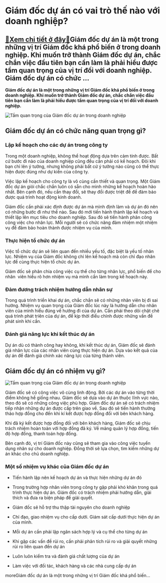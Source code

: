 Giám đốc dự án có vai trò thế nào với doanh nghiệp?
===================================================

[:gift:Xem chi tiết ở đây:gift:](https://hddtvn.com/giam-doc-du-an-co-vai-tro-the-nao-voi-doanh-nghiep/)Giám đốc dự án là một trong những vị trí Giám đốc khá phổ biến ở trong doanh nghiệp. Khi muốn trở thành Giám đốc dự án, chắc chắn việc đầu tiên bạn cần làm là phải hiểu được tầm quan trọng của vị trí đối với doanh nghiệp. Giám đốc dự án có chức …
------------------------------------------------------------------------------------------------------------------------------------------------------------------------------------------------------------------------------------------------------

**Giám đốc dự án là một trong những vị trí Giám đốc khá phổ biến ở trong doanh nghiệp. Khi muốn trở thành Giám đốc dự án, chắc chắn việc đầu tiên bạn cần làm là phải hiểu được tầm quan trọng của vị trí đối với doanh nghiệp.**


![Tầm quan trọng của Giám đốc dự án trong doanh nghiệp](https://hddtvn.com/wp-content/uploads/2021/01/lam-viec-hieu-qua-6.jpg)


Giám đốc dự án có chức năng quan trọng gì?
------------------------------------------


### Lập kế hoạch cho các dự án trong công ty


Trong một doanh nghiệp, không thể hoạt động dựa trên cảm tính được. Bất cứ bước đi nào của doanh nghiệp cũng đều cần phải có kế hoạch. Đôi khi bạn chỉ lên ý tưởng, nhưng không phải bất cứ ý tưởng nào cũng có thể thực hiện được đúng như dự kiến của công ty.


Việc lập kế hoạch cho công ty là vô cùng cần thiết và quan trọng. Một Giám đốc dự án giỏi chắc chắn luôn có sẵn cho mình những kế hoạch hoàn hảo nhất. Bên cạnh đó, nếu cần thay đổi, sẽ thay đổi được triệt để để đảm bảo được quá trình hoạt động kinh doanh.


Giám đốc cần phải xác định được dự án mà mình định làm và dự án đó nên có những bước đi như thế nào. Sau đó mới tiến hành thành lập kế hoạch và thiết lập lên mục tiêu cho doanh nghiệp. Sau đó sẽ tiến hành phân công công việc cho nhân lực. Mỗi người sẽ có chức năng đảm nhiệm một nhiệm vụ để đảm bảo hoàn thành được nhiệm vụ của mình.


### Thực hiện tổ chức dự án


Việc tổ chức dự án sẽ liên quan đến nhiều yếu tố, đặc biệt là yếu tố nhân lực. Nhiệm vụ của Giám đốc không chỉ lên kế hoạch mà còn chỉ đạo nhân lực để cùng thực hiện tổ chức dự án.


Giám đốc sẽ phân chia công việc cụ thể cho từng nhân lực, phổ biến để cho nhân  viên hiểu rõ hơn nhiệm vụ mà mình cần làm trong kế hoạch này.


### Đảm đương trách nhiệm hướng dẫn nhân sự


Trong quá trình triển khai dự án, chắc chắn sẽ có những nhân viên bị đi sai hướng. Nhiệm vụ quan trọng của Giám đốc lúc này là hướng dẫn cho nhân viên của mình hiểu đúng về hướng đi của dự án. Cần phải theo dõi chặt chẽ quá trình phát triên của dự án, để kịp thời điểu chỉnh được những vấn đề phát sinh khi cần.


### Đánh giá năng lực khi kết thúc dự án


Dự án dù có thành công hay không, khi kết thúc dự án, Giám đốc sẽ đánh giá nhân lực của các nhân viên cùng thực hiện dự án. Dựa vào kết quả của dự án để đánh giá chính xác năng lực của từng thành viên.


Giám đốc dự án có nhiệm vụ gì?
------------------------------


![Tầm quan trọng của Giám đốc dự án trong doanh nghiệp](https://hddtvn.com/wp-content/uploads/2021/01/chE1BBA9c-nC483ng-ChE1BB89-C491E1BAA1o-cE1BBA7a-quE1BAA3n-trE1BB8B-doanh-nghiE1BB87p.jpg)


Giám đốc sẽ có công việc vô cùng linh động. Bởi các dự án vào từng thời điểm không hề giống nhau. Giám đốc sẽ dựa vào dự án thuộc lĩnh vực nào, theo đó sẽ có những công việc phù hợp. Giám đốc dự án sẽ có trách nhiệm tiếp nhận những dự án được cấp trên giao về. Sau đó sẽ tiến hành thưởng thảo hợp đồng cho đến khi kí kết được hợp đồng đối với bên khách hàng.


Khi đã ký kết được hợp đồng đối với bên khách hàng, Giám đốc sẽ chịu trách nhiệm hoàn toàn với hợp đồng đã ký. Về mảng quản lý hợp đồng, tiến độ hợp đồng, thanh toán hợp đồng.


Bên cạnh đó, vị trí Giám đốc này cũng sẽ tham gia vào công việc tuyển dụng nhân sự cho doanh nghiệp. Đồng thời sẽ lựa chọn, tìm kiếm những dự án khác cho chủ doanh nghiệp.


### Một số nhiệm vụ khác của Giám đốc dự án




* Tiến hành lập nên kế hoạch dự án và thực hiện những dự án đó

* Trong trường hợp nhân viên trong công ty gặp phải khó khăn trong quá trình thực hiện dự án. Giám đốc có trách nhiệm phải hướng dẫn, giải thích và đưa ra biện pháp để giải quyết.

* Giám đốc sẽ hỗ trợ thu thập tài nguyên cho doanh nghiệp

* Chỉ đạo, giao nhiệm vụ cho cấp dưới. Giám sát cấp dưới thực hiện dự án của mình.

* Mỗi dự án cần phải lập ngân sách hợp lý và cụ thể cho từng dự án

* Khi gặp các vấn đề rủi ro, cần phải phân tích rủi ro và giải quyết những rủi ro liên quan đến dự án

* Luôn luôn kiểm tra và đánh giá chất lượng của dự án

* Làm việc với đối tác, khách hàng và các nhà cung cấp dự án



moreGiám đốc dự án là một trong những vị trí Giám đốc khá phổ biến…


